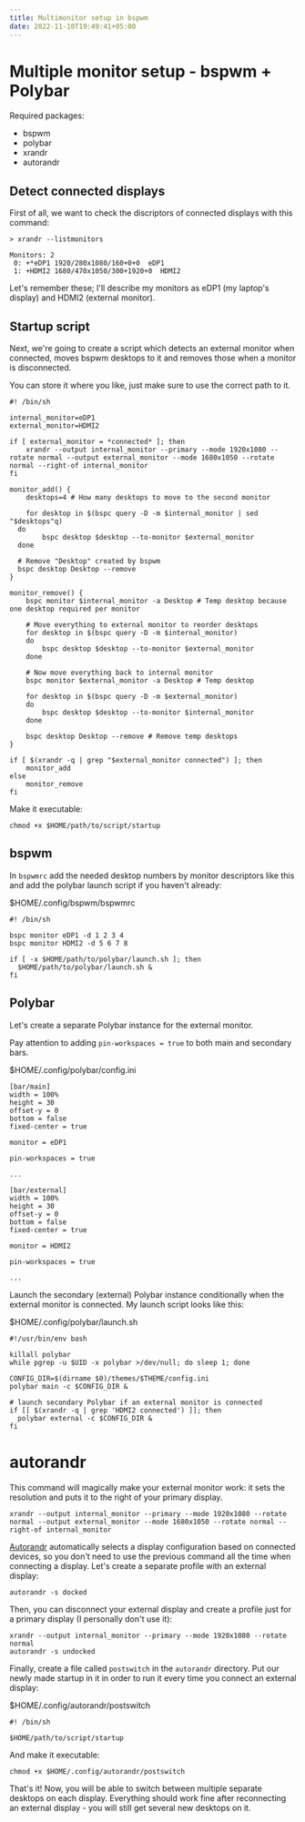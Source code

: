```yaml
---
title: Multimonitor setup in bspwm
date: 2022-11-10T19:49:41+05:00
---
```


# Multiple monitor setup - bspwm + Polybar

Required packages:
* bspwm
* polybar
* xrandr
* autorandr

## Detect connected displays
First of all, we want to check the discriptors of connected displays with this command:

```shell
> xrandr --listmonitors

Monitors: 2
 0: +*eDP1 1920/280x1080/160+0+0  eDP1
 1: +HDMI2 1680/470x1050/300+1920+0  HDMI2
```

Let's remember these; I'll describe my monitors as eDP1 (my laptop's display) and HDMI2 (external monitor).

## Startup script
Next, we're going to create a script which detects an external monitor when connected, moves bspwm desktops to it and removes those when a monitor is disconnected.

You can store it where you like, just make sure to use the correct path to it.

```shell
#! /bin/sh

internal_monitor=eDP1
external_monitor=HDMI2

if [ external_monitor = *connected* ]; then
    xrandr --output internal_monitor --primary --mode 1920x1080 --rotate normal --output external_monitor --mode 1680x1050 --rotate normal --right-of internal_monitor
fi

monitor_add() {
	desktops=4 # How many desktops to move to the second monitor

	for desktop in $(bspc query -D -m $internal_monitor | sed "$desktops"q)
  do
		bspc desktop $desktop --to-monitor $external_monitor
  done

  # Remove "Desktop" created by bspwm
  bspc desktop Desktop --remove
}

monitor_remove() {
	bspc monitor $internal_monitor -a Desktop # Temp desktop because one desktop required per monitor

	# Move everything to external monitor to reorder desktops
	for desktop in $(bspc query -D -m $internal_monitor)
	do
		bspc desktop $desktop --to-monitor $external_monitor
	done

	# Now move everything back to internal monitor
	bspc monitor $external_monitor -a Desktop # Temp desktop

	for desktop in $(bspc query -D -m $external_monitor)
	do
		bspc desktop $desktop --to-monitor $internal_monitor
	done

	bspc desktop Desktop --remove # Remove temp desktops
}

if [ $(xrandr -q | grep "$external_monitor connected") ]; then
    monitor_add
else
    monitor_remove
fi
```

Make it executable:

```shell
chmod +x $HOME/path/to/script/startup
```

## bspwm
In `bspwmrc` add the needed desktop numbers by monitor descriptors like this and add the polybar launch script if you haven't already:

$HOME/.config/bspwm/bspwmrc
```shell
#! /bin/sh

bspc monitor eDP1 -d 1 2 3 4 
bspc monitor HDMI2 -d 5 6 7 8

if [ -x $HOME/path/to/polybar/launch.sh ]; then
  $HOME/path/to/polybar/launch.sh &
fi
```

## Polybar

Let's create a separate Polybar instance for the external monitor.

Pay attention to adding `pin-workspaces = true` to both main and secondary bars. 

$HOME/.config/polybar/config.ini
```
[bar/main]
width = 100%
height = 30
offset-y = 0
bottom = false 
fixed-center = true

monitor = eDP1

pin-workspaces = true

...

[bar/external]
width = 100%
height = 30
offset-y = 0
bottom = false 
fixed-center = true

monitor = HDMI2

pin-workspaces = true

...

```
Launch the secondary (external) Polybar instance conditionally when the external monitor is connected. My launch script looks like this:

$HOME/.config/polybar/launch.sh
```shell
#!/usr/bin/env bash

killall polybar
while pgrep -u $UID -x polybar >/dev/null; do sleep 1; done

CONFIG_DIR=$(dirname $0)/themes/$THEME/config.ini
polybar main -c $CONFIG_DIR &

# launch secondary Polybar if an external monitor is connected
if [[ $(xrandr -q | grep 'HDMI2 connected') ]]; then
  polybar external -c $CONFIG_DIR &
fi
```

# autorandr

This command will magically make your external monitor work: it sets the resolution and puts it to the right of your primary display.

```shell
xrandr --output internal_monitor --primary --mode 1920x1080 --rotate normal --output external_monitor --mode 1680x1050 --rotate normal --right-of internal_monitor
```

[Autorandr](https://github.com/wertarbyte/autorandr) automatically selects a display configuration based on connected devices, so you don't need to use the previous command all the time when connecting a display. Let's create a separate profile with an external display:

```shell
autorandr -s docked
```
Then, you can disconnect your external display and create a profile just for a primary display (I personally don't use it):

```shell
xrandr --output internal_monitor --primary --mode 1920x1080 --rotate normal
autorandr -s undocked
```
Finally, create a file called `postswitch` in the `autorandr` directory. Put our newly made startup in it in order to run it every time you connect an external display:

$HOME/.config/autorandr/postswitch
```shell
#! /bin/sh

$HOME/path/to/script/startup
```

And make it executable:

`chmod +x $HOME/.config/autorandr/postswitch`

That's it! Now, you will be able to switch between multiple separate desktops on each display. Everything should work fine after reconnecting an external display - you will still get several new desktops on it.

